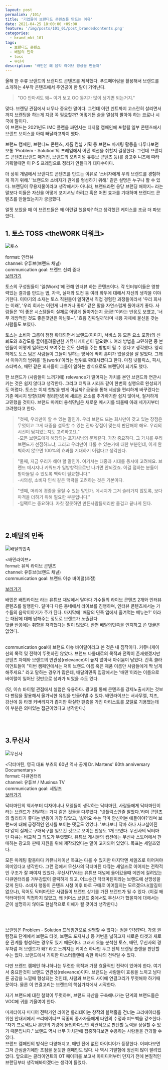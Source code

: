 ```yaml
---
layout: post
permalink: /101/
title: '기업들이 브랜디드 콘텐츠를 만드는 이유'
date: 2021-04-25 18:00:00 +09:00
feature: '/img/posts/101_01/post_brandedcontents.png'
categories:
  - brand_mkt_101
tags:
  - 브랜디드 콘텐츠
  - 배달의 민족
  - toss
  - 무신사
description: '배민은 왜 음악 라이브 영상을 만들까'
---
```

올해 한 주류 브랜드의 브랜디드 콘텐츠를 제작했다. 푸드페어링을 활용해서 브랜드를 소개하는 4부작 콘텐츠에서 주인공이 한 말이 기억난다.
>"OO 안마셔도 돼~ 이거 보고 OO 동지가 많이 생기면 되는거지."

맞다. 브랜딩 관점에서 너무나 중요한 말이다. 그런데 이런 멘트까지 고스란히 살리면서까지 브랜딩을 하는게 지금 꼭 필요할까? 어떻게든 술을 열심히 팔아야 하는 코로나 시국에 말이다.
<br>이 브랜드는 2021년도 IMC 플랜을 짜면서는 디지털 캠페인에 포함될 일부 콘텐츠에서 브랜드 보이스를 아예 빼달라고까지 했다.

브랜드 캠페인, 브랜디드 콘텐츠, 제품 컨셉 기획 등 브랜드 마케팅 활동을 다루다보면 보통 'Problem - Solution'의 프레임에서 어떤 액션을 취할지 결정한다. 그런데 브랜디드 콘텐츠(브랜드 매거진, 브랜드의 오리지널 유튜브 콘텐츠 등)를 광고주 니즈에 따라 기획할때면 이 P-S 프레임으로 정리가 안될때가 대다수이다.

더 상위 개념에서 브랜디드 콘텐츠를 만드는 이유로 '소비자에게 우리 브랜드를 경험하게 하기 위해.' '브랜드와 소비자가 관계를 형성하기 위해.' 같은 설명은 누구나 할 수 있다. 브랜딩이 무용지물이라고 생각해서가 아니라, 브랜드라면 응당 브랜딩 해야지~ 라는 말보다 이들은 자신을 어떻게 포지셔닝 하려고 혹은 어떤 효과를 기대하며 브랜디드 콘텐츠를 만들었는지가 궁금했다.

얼핏 보았을 때 이 브랜드들은 왜 이런걸 했을까? 하고 생각했던 케이스를 조금 더 파보았다.

## 1. 토스 TOSS <theWORK 더워크>

![토스](/img/posts/101_01/toss_thework.jpg)

format: 인터뷰 <br>
channel: 유튜브(브랜드 채널)<br>
communication goal: 브랜드 신뢰 증대<br>
[보러가기](https://youtube.com/playlist?list=PL1DJtS1Hv1PiWn9eI2xwVAzk4LvA460FW)

토스의 구성원들이 '일(Work)'에 관해 인터뷰 하는 콘텐츠이다. 각 인터뷰이들은 영향력있는 결과를 만드는 법, 자극, 실패와 도전 등 여러 화두에 대해서 자신의 생각을 이야기한다. 이야기의 소재는 토스 직원들이 일하면서 직접 경험한 과정들이라서 '우리 회사는 이래', '우리 회사는 이런게 나쁘거나 좋아' 같은 말을 자연스럽게 풀어내기 좋다.
사람들은 '이 좋은 시스템들이 실제로 어떻게 돌아가는지 궁금!!'이라는 반응도 보였고, '너무 개방적인 것도 좋은것만은 아닌듯~', '흐음 진짜일까'라며 내용 자체에 불신을 갖는 사람들도 보였다.

토스는 소비자 그룹이 점점 확대되면서 브랜드(이미지, 서비스 등 모든 요소 포함)의 신뢰도와 호감도를 끌어올려줄만한 커뮤니케이션이 필요했다. 여러 방법을 고민하던 중 본인들이 어떻게 일하는지 보여주는 것도 신뢰를 주는 방법이 될 수 있다고 생각했다. 영리하게도 토스 팀은 사람들이 그들이 일하는 방식에 딱히 흥미가 없을것을 잘 알았다. 그래서 이야기의 범위를 '일(work)'이라는 범위로 확대시켰다고 한다. 마침 넷플릭스, 픽사, 스타벅스, 배민 같은 회사들이 그들이 일하는 방식으로도 브랜딩이 되기도 했다.

한 브랜드가 (사람들이 느끼기에) relevance가 떨어지는 가치를 본인 브랜드와 연관시키는 것은 쉽지 않다고 생각한다. 그리고 더워크 시리즈 같이 한번의 실행으로 완성되기도 어렵다. 토스는 이제 첫발을 뗀게 아닐까? 금융을 통해 세상을 편리하게 바꾸겠다는 기존 메시지 방향(대략 정리한것)에 새로운 요소를 추가하기란 쉽지 않아서, 철저하게 고민했을 것이다. 브랜드 마케터 용석민님은 새로운 메시지를 띄울때 아래 세가지부터 고려했다고 한다.

> "첫째, 우리만이 할 수 있는 말인가. 우리 브랜드 또는 회사만이 갖고 있는 장점은 무엇이고 그게 대중을 설득할 수 있는 진짜 장점이 맞는지 판단해야 해요. 우리의 시선이 담겨있는지도 고려하고요."
<br>-모든 브랜드에게 해당되는 포지셔닝의 문제같다. 가장 중요하다. 그 가치를 우리 브랜드가 선점하느냐, 그리고 우리만이 다룰 수 있는가에 대한 부분인데, 이게 완벽하지 않으면 100%의 효과를 기대하기 어렵다고 생각한다.  

>"둘째, 지금 우리가 해야 할 말인가. 여기서는 대중과 시대를 동시에 고려해요. 브랜드 메시지나 키워드가 일방향적으로만 나가면 안되겠죠. 이걸 접하는 분들이 받아들일 수 있도록 맥락이 필요합니다."
<br>-시의성, 소비자 인식 같은 맥락을 고려하는 것은 기본이다.

>"셋째, 머리에 경종을 울릴 수 있는 말인가. 메시지가 그저 슬러가지 않도록, 보다 파격을 더하기 위해 필요한 부분입니다."
<br>-임팩트는 중요하다. 자칫 잘못하면 만든사람들끼리만 즐겁고 끝나게 된다.

<br><br>

## 2.배달의 민족

![배달의민족](/img/posts/101_01/baemin_live.jpeg)

<배민라이브><br>
format: 뮤직 라이브 콘텐츠<br>
channel: 유튜브(브랜드 채널)<br>
communication goal: 브랜드 이슈 바이럴(추정)<br>

[보러가기](https://youtube.com/playlist?list=PLB8eEXcG6MHYZNdbcnKV8-6WP5AHWaRyt)

배민은 배민라이브 라는 유튜브 채널에서 달마다 가수들의 라이브 콘텐츠 2개와 인터뷰 콘텐츠를 발행한다. 달마다 다른 동네에서 라이브를 진행하며, 인터뷰 콘텐츠에서는 가수들의 음악이야기가 주가 된다. 마지막에 '배달의 민족 앱에서 즐겨먹는 메뉴는?' 이라는 대답에 대해 답해주는 정도로 브랜드가 노출된다.<br>
댓글 반응에는 취향을 저격했다는 말이 많았다. 반면 배달의민족을 인지하고 쓴 댓글은 없었다.

<br>communication goal에 브랜드 이슈 바이럴이라고 쓴 것은 내 짐작이다. 커뮤니케이션의 목적 및 전략이 뚜렷하진 않았다. 브랜드 나름대로의 목적과 전략이 존재했겠지만 콘텐츠 자체와 브랜드의 연관성(relevance)이 높지 않아서 아쉬움이 남았다. 간혹 클라이언트들이 "이번 캠페인에서는 저희 브랜드 이름 혹은 제품 이름만 사람들에게 딱 남게 해주세요." 라고 말하는 경우가 많은데, 배달의민족 입장에서는 '배민'이라는 이름으로 바이럴이 일어난 것만으로 성과가 되었을 수도 있다.

(덧, 이슈 바이럴 관점에서 셀럽은 유용하다. 광고를 통해 콘텐츠를 강제노출시키는 것보다 팬덤을 활용해서 올가닉한 유입을 만들어낼 수 있다. 배민라이브는 서사무엘, 치즈, 강산에 등 타겟 커버리지가 좁지만 확실한 팬층을 가진 아티스트를 모델로 기용했는데 이 부분은 의미있는 접근이었다고 생각한다.)

<br><br>

## 3.무신사

![무신사](/img/posts/101_01/musinsa_docu.jpeg)

<닥터마틴, 영국 대표 부츠의 60년 역사 공개 Dr. Martens' 60th anniversary Documentary><br>
format: 다큐멘터리<br>
channel: 유튜브 / Musinsa TV<br>
communication goal: 세일즈<br>
[보러가기](https://youtu.be/3abVR0GwHvs)

닥터마틴의 역사부터 디자이너나 모델들이 생각하는 닥터마틴, 사람들에게 닥터마틴이라는 브랜드가 전달하는 가치 같은 것들을 다루었다. '넷플릭스인줄 알았다.'라며 콘텐츠의 퀄리티가 좋다는 반응이 가장 많았고, '싫어요 수는 닥마 안신어본 애들이야?'라며 브랜드에 대해 긍정적인 인지를 보이는 댓글도 있었다. '보다보니 닥마 하나 사고싶어진다'같이 실제로 구매욕구를 일으킨 것으로 보이는 반응도 1개 보였다.
무신사의 닥터마틴 다큐는 비교적 그 의도가 뚜렷했다. 유튜브 게시물의 캡션에는 무신사 스토어에서 판매하는 광고와 판매 지원을 위해 제작되었다는 말이 고지되어 있었다. 목표는 세일즈였다.

모든 마케팅 활동마다 커뮤니케이션 목표는 다를 수 있지만 마지막엔 세일즈로 이어져야 의미있다고 생각한다. 그런 점에서 무신사의 닥터마틴 다큐는 세일즈로 이어지는 전략적인 구조가 잘 짜여져 있었다.
무신사TV라는 유튜브 채널에 들어갔을때 메인에 걸려있는 다큐멘터리를 거부감없이 클릭하게 되고, 어느순간 닥터마틴이라는 브랜드에 선망성을 갖게 된다. 소비자 행동이 콘텐츠 시청 이후 바로 구매로 이어질지는 모르겠으나(알길이 없으나), 적어도 닥터마틴은 사람들이 브랜드 상기를 가진 브랜드가 될 수 있다.
(이걸 왜 닥터마틴이 직접하지 않았고, 왜 커머스 브랜드 중에서도 무신사가 했을지에 대해서는 굳이 설명하지 않아도 현실적으로 이해가 될 것이라 생각한다.)

<br><br>

브랜딩은 Problem - Solution 프레임만으로 설명할 수 없다는 점을 인정한다. 가령 퀀텀점프 단계에서 브랜드 타겟, 브랜드 포지셔닝 등 저변을 넓히고자 새로운 타겟과 새로운 관계를 형성하는 경우도 있기 때문이다.
그래서 오늘 분석한 토스, 배민, 무신사의 경우처럼 저 브랜드가 왜? 라고 느껴지는 케이스 하나만 두고 전체 브랜딩 플랜을 판단할 수는 없다. 브랜드에서 기획한 마스터플랜에 속한 하나의 전략일 수 있다.

다만 브랜드 캠페인 하나하나는 뚜렷한 목적과 가장 효율적인 전략이 있어야 한다. 여기서 중요한것이 브랜드 연관성(relevance)이다. 브랜드는 사람들이 효용을 느끼고 남다른 공감을 느낄때 형성되는 것인데, 사람과 브랜드 사이에 연결고리가 뚜렷해야 하기때문이다. 물론 이 연결고리는 브랜드의 핵심가치에서 시작한다.

자기 브랜드에 대한 철학이 뚜렷하며, 브랜드 자산을 구축해나가는 단계의 브랜드들은 VOC에 귀를 기울여야 한다.

마케터이자 미디어 전략가인 라이언 롤리데이는 창작의 블랙홀을 건너는 크리에이터를 위한 안내서에서 크리에이티브 직종의 종사자들에게 타인의 수정과 피드백을 강조한다. "자기 프로젝트나 본인의 기량에 몰입하다보면 객관적으로 판단할 능력을 상실할 수 있기 때문입니다." 브랜드 역시 너무 가치관에 집중하다보면 수용하는 사람들을 간과할 수 있다.<br>
브랜드 캠페인의 방식은 다양해지고, 매번 전에 없던 아이디어가 등장한다. 어쩌다보면 그저 관심끌기에만 초점을 둔듯한 캠페인도 많다. 나 역시 기발함에 정신이 많이 팔려있었다. 앞으로는 클라이언트의 OT 페이퍼를 보고서 아이디어부터 던지기 전에 본질적인 브랜딩부터 생각해봐야겠다는 생각이 들었다.
